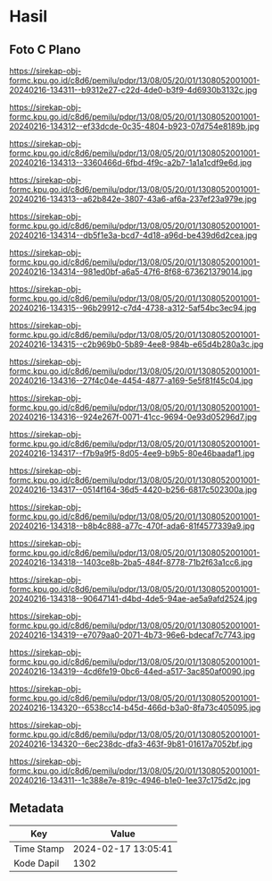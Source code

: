 # Hasil

## Foto C Plano

https://sirekap-obj-formc.kpu.go.id/c8d6/pemilu/pdpr/13/08/05/20/01/1308052001001-20240216-134311--b9312e27-c22d-4de0-b3f9-4d6930b3132c.jpg

https://sirekap-obj-formc.kpu.go.id/c8d6/pemilu/pdpr/13/08/05/20/01/1308052001001-20240216-134312--ef33dcde-0c35-4804-b923-07d754e8189b.jpg

https://sirekap-obj-formc.kpu.go.id/c8d6/pemilu/pdpr/13/08/05/20/01/1308052001001-20240216-134313--3360466d-6fbd-4f9c-a2b7-1a1a1cdf9e6d.jpg

https://sirekap-obj-formc.kpu.go.id/c8d6/pemilu/pdpr/13/08/05/20/01/1308052001001-20240216-134313--a62b842e-3807-43a6-af6a-237ef23a979e.jpg

https://sirekap-obj-formc.kpu.go.id/c8d6/pemilu/pdpr/13/08/05/20/01/1308052001001-20240216-134314--db5f1e3a-bcd7-4d18-a96d-be439d6d2cea.jpg

https://sirekap-obj-formc.kpu.go.id/c8d6/pemilu/pdpr/13/08/05/20/01/1308052001001-20240216-134314--981ed0bf-a6a5-47f6-8f68-673621379014.jpg

https://sirekap-obj-formc.kpu.go.id/c8d6/pemilu/pdpr/13/08/05/20/01/1308052001001-20240216-134315--96b29912-c7d4-4738-a312-5af54bc3ec94.jpg

https://sirekap-obj-formc.kpu.go.id/c8d6/pemilu/pdpr/13/08/05/20/01/1308052001001-20240216-134315--c2b969b0-5b89-4ee8-984b-e65d4b280a3c.jpg

https://sirekap-obj-formc.kpu.go.id/c8d6/pemilu/pdpr/13/08/05/20/01/1308052001001-20240216-134316--27f4c04e-4454-4877-a169-5e5f81f45c04.jpg

https://sirekap-obj-formc.kpu.go.id/c8d6/pemilu/pdpr/13/08/05/20/01/1308052001001-20240216-134316--924e267f-0071-41cc-9694-0e93d05296d7.jpg

https://sirekap-obj-formc.kpu.go.id/c8d6/pemilu/pdpr/13/08/05/20/01/1308052001001-20240216-134317--f7b9a9f5-8d05-4ee9-b9b5-80e46baadaf1.jpg

https://sirekap-obj-formc.kpu.go.id/c8d6/pemilu/pdpr/13/08/05/20/01/1308052001001-20240216-134317--0514f164-36d5-4420-b256-6817c502300a.jpg

https://sirekap-obj-formc.kpu.go.id/c8d6/pemilu/pdpr/13/08/05/20/01/1308052001001-20240216-134318--b8b4c888-a77c-470f-ada6-81f4577339a9.jpg

https://sirekap-obj-formc.kpu.go.id/c8d6/pemilu/pdpr/13/08/05/20/01/1308052001001-20240216-134318--1403ce8b-2ba5-484f-8778-71b2f63a1cc6.jpg

https://sirekap-obj-formc.kpu.go.id/c8d6/pemilu/pdpr/13/08/05/20/01/1308052001001-20240216-134318--90647141-d4bd-4de5-94ae-ae5a9afd2524.jpg

https://sirekap-obj-formc.kpu.go.id/c8d6/pemilu/pdpr/13/08/05/20/01/1308052001001-20240216-134319--e7079aa0-2071-4b73-96e6-bdecaf7c7743.jpg

https://sirekap-obj-formc.kpu.go.id/c8d6/pemilu/pdpr/13/08/05/20/01/1308052001001-20240216-134319--4cd6fe19-0bc6-44ed-a517-3ac850af0090.jpg

https://sirekap-obj-formc.kpu.go.id/c8d6/pemilu/pdpr/13/08/05/20/01/1308052001001-20240216-134320--6538cc14-b45d-466d-b3a0-8fa73c405095.jpg

https://sirekap-obj-formc.kpu.go.id/c8d6/pemilu/pdpr/13/08/05/20/01/1308052001001-20240216-134320--6ec238dc-dfa3-463f-9b81-01617a7052bf.jpg

https://sirekap-obj-formc.kpu.go.id/c8d6/pemilu/pdpr/13/08/05/20/01/1308052001001-20240216-134311--1c388e7e-819c-4946-b1e0-1ee37c175d2c.jpg


## Metadata

| Key        | Value               |
| ---------- | ------------------- |
| Time Stamp | 2024-02-17 13:05:41 |
| Kode Dapil | 1302                |



